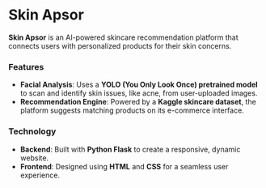 
# Skin Apsor

**Skin Apsor** is an AI-powered skincare recommendation platform that connects users with personalized products for their skin concerns. 

### Features
- **Facial Analysis**: Uses a **YOLO (You Only Look Once) pretrained model** to scan and identify skin issues, like acne, from user-uploaded images.
- **Recommendation Engine**: Powered by a **Kaggle skincare dataset**, the platform suggests matching products on its e-commerce interface.

### Technology
- **Backend**: Built with **Python Flask** to create a responsive, dynamic website.
- **Frontend**: Designed using **HTML** and **CSS** for a seamless user experience.
